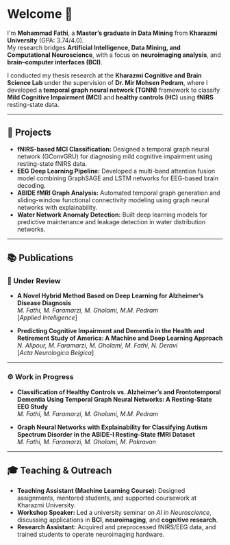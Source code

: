 # Welcome 👋

I'm **Mohammad Fathi**, a **Master’s graduate in Data Mining** from **Kharazmi University** (GPA: 3.74/4.0).  
My research bridges **Artificial Intelligence, Data Mining, and Computational Neuroscience**, with a focus on **neuroimaging analysis**, and **brain–computer interfaces (BCI)**.

I conducted my thesis research at the **Kharazmi Cognitive and Brain Science Lab** under the supervision of **Dr. Mir Mohsen Pedram**, where I developed a **temporal graph neural network (TGNN)** framework to classify **Mild Cognitive Impairment (MCI)** and **healthy controls (HC)** using **fNIRS** resting-state data.

---

## 🔬 Projects

- **fNIRS-based MCI Classification:** Designed a temporal graph neural network (GConvGRU) for diagnosing mild cognitive impairment using resting-state fNIRS data.  
- **EEG Deep Learning Pipeline:** Developed a multi-band attention fusion model combining GraphSAGE and LSTM networks for EEG-based brain decoding.  
- **ABIDE fMRI Graph Analysis:** Automated temporal graph generation and sliding-window functional connectivity modeling using graph neural networks with explainability.  
- **Water Network Anomaly Detection:** Built deep learning models for predictive maintenance and leakage detection in water distribution networks.  

---

## 📚 Publications

### 🧠 Under Review
- **A Novel Hybrid Method Based on Deep Learning for Alzheimer’s Disease Diagnosis**  
  *M. Fathi, M. Faramarzi, M. Gholami, M.M. Pedram*  
  [_Applied Intelligence_]  

- **Predicting Cognitive Impairment and Dementia in the Health and Retirement Study of America: A Machine and Deep Learning Approach**  
  *N. Alipour, M. Faramarzi, M. Gholami, M. Fathi, N. Deravi*  
  [_Acta Neurologica Belgica_]

---

### ⚙️ Work in Progress
- **Classification of Healthy Controls vs. Alzheimer’s and Frontotemporal Dementia Using Temporal Graph Neural Networks: A Resting-State EEG Study**  
  *M. Fathi, M. Faramarzi, M. Gholami, M.M. Pedram*

- **Graph Neural Networks with Explainability for Classifying Autism Spectrum Disorder in the ABIDE-I Resting-State fMRI Dataset**  
  *M. Fathi, M. Faramarzi, M. Gholami, M. Pakravan*

---

## 🎓 Teaching & Outreach

- **Teaching Assistant (Machine Learning Course):** Designed assignments, mentored students, and supported coursework at Kharazmi University.  
- **Workshop Speaker:** Led a university seminar on *AI in Neuroscience*, discussing applications in **BCI**, **neuroimaging**, and **cognitive research**.  
- **Research Assistant:** Acquired and preprocessed fNIRS/EEG data, and trained students to operate neuroimaging hardware.  
